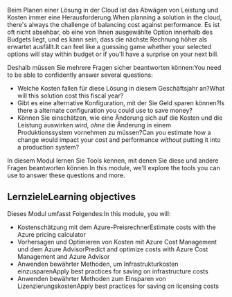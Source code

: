 <span data-ttu-id="278d8-101">Beim Planen einer Lösung in der Cloud ist das Abwägen von Leistung und Kosten immer eine Herausforderung.</span><span class="sxs-lookup"><span data-stu-id="278d8-101">When planning a solution in the cloud, there's always the challenge of balancing cost against performance.</span></span> <span data-ttu-id="278d8-102">Es ist oft nicht absehbar, ob eine von Ihnen ausgewählte Option innerhalb des Budgets liegt, und es kann sein, dass die nächste Rechnung höher als erwartet ausfällt.</span><span class="sxs-lookup"><span data-stu-id="278d8-102">It can feel like a guessing game whether your selected options will stay within budget or if you'll have a surprise on your next bill.</span></span>

<span data-ttu-id="278d8-103">Deshalb müssen Sie mehrere Fragen sicher beantworten können:</span><span class="sxs-lookup"><span data-stu-id="278d8-103">You need to be able to confidently answer several questions:</span></span>

- <span data-ttu-id="278d8-104">Welche Kosten fallen für diese Lösung in diesem Geschäftsjahr an?</span><span class="sxs-lookup"><span data-stu-id="278d8-104">What will this solution cost this fiscal year?</span></span>
- <span data-ttu-id="278d8-105">Gibt es eine alternative Konfiguration, mit der Sie Geld sparen können?</span><span class="sxs-lookup"><span data-stu-id="278d8-105">Is there a alternate configuration you could use to save money?</span></span>
- <span data-ttu-id="278d8-106">Können Sie einschätzen, wie eine Änderung sich auf die Kosten und die Leistung auswirken wird, _ohne_ die Änderung in einem Produktionssystem vornehmen zu müssen?</span><span class="sxs-lookup"><span data-stu-id="278d8-106">Can you estimate how a change would impact your cost and performance _without_ putting it into a production system?</span></span>

<span data-ttu-id="278d8-107">In diesem Modul lernen Sie Tools kennen, mit denen Sie diese und andere Fragen beantworten können.</span><span class="sxs-lookup"><span data-stu-id="278d8-107">In this module, we'll explore the tools you can use to answer these questions and more.</span></span>

## <a name="learning-objectives"></a><span data-ttu-id="278d8-108">Lernziele</span><span class="sxs-lookup"><span data-stu-id="278d8-108">Learning objectives</span></span>

<span data-ttu-id="278d8-109">Dieses Modul umfasst Folgendes:</span><span class="sxs-lookup"><span data-stu-id="278d8-109">In this module, you will:</span></span>

- <span data-ttu-id="278d8-110">Kostenschätzung mit dem Azure-Preisrechner</span><span class="sxs-lookup"><span data-stu-id="278d8-110">Estimate costs with the Azure pricing calculator</span></span>
- <span data-ttu-id="278d8-111">Vorhersagen und Optimieren von Kosten mit Azure Cost Management und dem Azure Advisor</span><span class="sxs-lookup"><span data-stu-id="278d8-111">Predict and optimize costs with Azure Cost Management and Azure Advisor</span></span>
- <span data-ttu-id="278d8-112">Anwenden bewährter Methoden, um Infrastrukturkosten einzusparen</span><span class="sxs-lookup"><span data-stu-id="278d8-112">Apply best practices for saving on infrastructure costs</span></span>
- <span data-ttu-id="278d8-113">Anwenden bewährter Methoden zum Einsparen von Lizenzierungskosten</span><span class="sxs-lookup"><span data-stu-id="278d8-113">Apply best practices for saving on licensing costs</span></span>